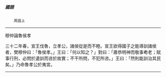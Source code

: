 

##### 國語
　　`周語上`

* * *

穆仲論魯侯孝

三十二年春，宣王伐魯，立孝公，諸侯從是而不睦。宣王欲得國子之能導訓諸侯者，樊穆仲曰：「魯侯孝。」王曰：「何以知之？」對曰：「肅恭明神而敬事耇老；賦事行刑，必問於遺訓而咨於故實；不干所問，不犯所咨。」王曰：「然則能訓治其民矣。」乃命魯孝公於夷宮。

* * *

